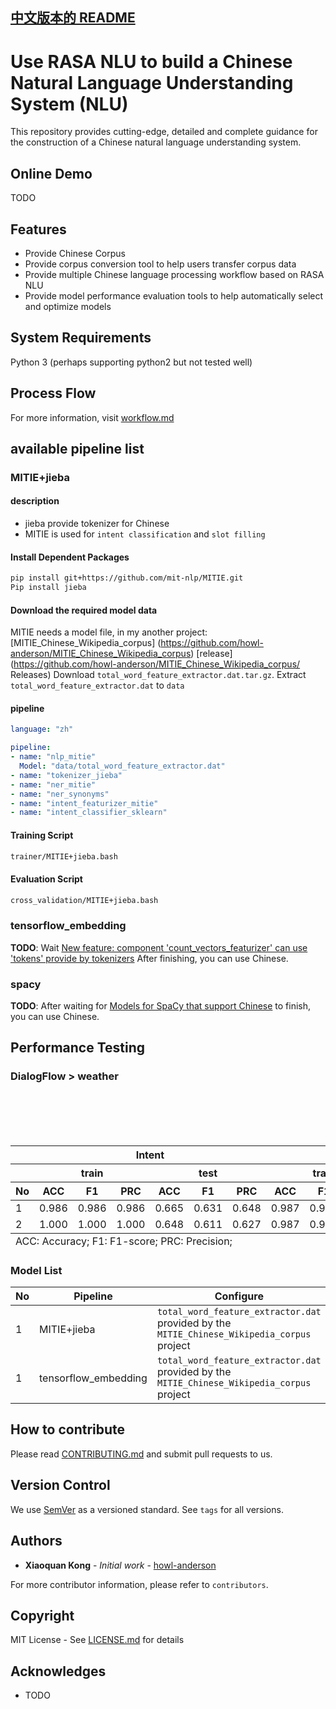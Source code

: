[中文版本的 README](README.md)
------------------------------

# Use RASA NLU to build a Chinese Natural Language Understanding System (NLU)

This repository provides cutting-edge, detailed and complete guidance for the construction of a Chinese natural language understanding system.

## Online Demo

TODO

## Features
- Provide Chinese Corpus
- Provide corpus conversion tool to help users transfer corpus data
- Provide multiple Chinese language processing workflow based on RASA NLU
- Provide model performance evaluation tools to help automatically select and optimize models

## System Requirements

Python 3 (perhaps supporting python2 but not tested well)

## Process Flow

For more information, visit [workflow.md](workflow.md)

## available pipeline list
### MITIE+jieba
#### description
* jieba provide tokenizer for Chinese
* MITIE is used for `intent classification` and `slot filling`
#### Install Dependent Packages
```bash
pip install git+https://github.com/mit-nlp/MITIE.git
Pip install jieba
```
#### Download the required model data
MITIE needs a model file, in my another project: [MITIE_Chinese_Wikipedia_corpus] (https://github.com/howl-anderson/MITIE_Chinese_Wikipedia_corpus) [release] (https://github.com/howl-anderson/MITIE_Chinese_Wikipedia_corpus/ Releases) Download `total_word_feature_extractor.dat.tar.gz`. Extract `total_word_feature_extractor.dat` to `data`
#### pipeline
```yaml
language: "zh"

pipeline:
- name: "nlp_mitie"
  Model: "data/total_word_feature_extractor.dat"
- name: "tokenizer_jieba"
- name: "ner_mitie"
- name: "ner_synonyms"
- name: "intent_featurizer_mitie"
- name: "intent_classifier_sklearn"
```

#### Training Script
```bash
trainer/MITIE+jieba.bash
```

#### Evaluation Script
```bash
cross_validation/MITIE+jieba.bash
```

### tensorflow_embedding

**TODO**: Wait [New feature: component 'count_vectors_featurizer' can use 'tokens' provide by tokenizers](https://github.com/RasaHQ/rasa_nlu/pull/1115) After finishing, you can use Chinese.

### spacy

**TODO**: After waiting for [Models for SpaCy that support Chinese](https://github.com/howl-anderson/Chinese_models_for_SpaCy) to finish, you can use Chinese.


## Performance Testing
### DialogFlow > weather
<table>
    <thead>
    <tr>
        <th></th>
        <th colspan="6">Intent</th>
        <th colspan="6">Entity</th>
    </tr>
    <tr>
        <th></th>
        <th colspan="3">train</th>
        <th colspan="3">test</th>
        <th colspan="3">train</th>
        <th colspan="3">test</th>
    </tr>
    <tr>
        <th>No</th>
        <th>ACC</th>
        <th>F1</th>
        <th>PRC</th>
        <th>ACC</th>
        <th>F1</th>
        <th>PRC</th>
        <th>ACC</th>
        <th>F1</th>
        <th>PRC</th>
        <th>ACC</th>
        <th>F1</th>
        <th>PRC</th>
    </tr>
    </thead>
    <tbody>
    <tr>
        <td>1</td>
        <td>0.986</td>
        <td>0.986</td>
        <td>0.986</td>
        <td>0.665</td>
        <td>0.631</td>
        <td>0.648</td>
        <td>0.987</td>
        <td>0.987</td>
        <td>0.988</td>
        <td>0.967</td>
        <td>0.968</td>
        <td>0.973</td>
    </tr>
    <tr>
        <td>2</td>
        <td>1.000</td>
        <td>1.000</td>
        <td>1.000</td>
        <td>0.648</td>
        <td>0.611</td>
        <td>0.627</td>
        <td>0.987</td>
        <td>0.987</td>
        <td>0.988</td>
        <td>0.968</td>
        <td>0.970</td>
        <td>0.975</td>
    </tr>
    </tbody>
    <tfoot>
        <tr>
            <td colspan="13">
                ACC: Accuracy; F1: F1-score; PRC: Precision;
            </td>
        </tr>
    </tfoot>
</table>

### Model List

| No  | Pipeline             | Configure                                                                                   |
|-----|----------------------|---------------------------------------------------------------------------------------------|
| 1   | MITIE+jieba          | `total_word_feature_extractor.dat` provided by the `MITIE_Chinese_Wikipedia_corpus` project |
| 1   | tensorflow_embedding | `total_word_feature_extractor.dat` provided by the `MITIE_Chinese_Wikipedia_corpus` project |

## How to contribute

Please read [CONTRIBUTING.md](https://gist.github.com/PurpleBooth/b24679402957c63ec426) and submit pull requests to us.

## Version Control

We use [SemVer](http://semver.org/) as a versioned standard. See `tags` for all versions.

## Authors

* **Xiaoquan Kong** - *Initial work* - [howl-anderson](https://github.com/howl-anderson)

For more contributor information, please refer to `contributors`.

## Copyright

MIT License - See [LICENSE.md](LICENSE.md) for details

## Acknowledges

* TODO